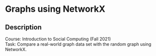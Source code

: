 # Graphs using NetworkX
## Description
Course: Introduction to Social Computing (Fall 2021) <br />
Task: Compare a real-world graph data set with the random graph using NetworkX.

